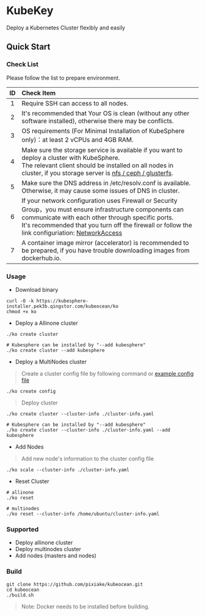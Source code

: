 # KubeKey
Deploy a Kubernetes Cluster flexibly and easily
## Quick Start
### Check List
Please follow the list to prepare environment.

|  ID   | Check Item  |
|  :----:  | :----  |
|  1  | Require SSH can access to all nodes.  |
|  2  | It's recommended that Your OS is clean (without any other software installed), otherwise there may be conflicts.  |
|  3  | OS requirements (For Minimal Installation of KubeSphere only)：at least 2 vCPUs and 4GB RAM. |
|  4  | Make sure the storage service is available if you want to deploy a cluster with KubeSphere.<br>The relevant client should be installed on all nodes in cluster, if you storage server is [nfs / ceph / glusterfs](./docs/storage-client.md).   |
|  5  | Make sure the DNS address in /etc/resolv.conf is available. Otherwise, it may cause some issues of DNS in cluster. |
|  6  | If your network configuration uses Firewall or Security Group，you must ensure infrastructure components can communicate with each other through specific ports.<br>It's recommended that you turn off the firewall or follow the link configuriation: [NetworkAccess](./docs/network-access.md)|
|  7  | A container image mirror (accelerator) is recommended to be prepared, if you have trouble downloading images from dockerhub.io.  |            

### Usage
* Download binary
```shell script
curl -O -k https://kubesphere-installer.pek3b.qingstor.com/kubeocean/ko
chmod +x ko
```
* Deploy a Allinone cluster
```shell script
./ko create cluster

# Kubesphere can be installed by "--add kubesphere"
./ko create cluster --add kubesphere
```
* Deploy a MultiNodes cluster
  
> Create a cluster config file by following command or [example config file](docs/cluster-info.yaml)
```shell script
./ko create config
```
> Deploy cluster
```shell script
./ko create cluster --cluster-info ./cluster-info.yaml

# Kubesphere can be installed by "--add kubesphere"
./ko create cluster --cluster-info ./cluster-info.yaml --add kubesphere
```
* Add Nodes
> Add new node's information to the cluster config file
```shell script
./ko scale --cluster-info ./cluster-info.yaml
```
* Reset Cluster
```shell script
# allinone
./ko reset

# multinodes
./ko reset --cluster-info /home/ubuntu/cluster-info.yaml
```
### Supported
* Deploy allinone cluster
* Deploy multinodes cluster
* Add nodes (masters and nodes)

### Build
```shell script
git clone https://github.com/pixiake/kubeocean.git
cd kubeocean
./build.sh
```
> Note: Docker needs to be installed before building.

